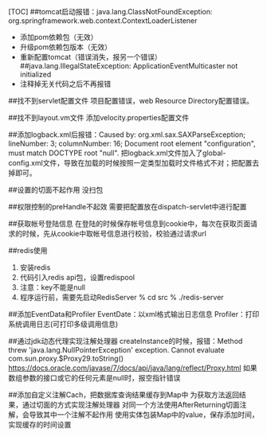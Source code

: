 [TOC]
##tomcat启动报错：java.lang.ClassNotFoundException: org.springframework.web.context.ContextLoaderListener
* 添加pom依赖包（无效）
* 升级pom依赖包版本（无效）
* 重新配置tomcat（错误消失，报另一个错误）
##java.lang.IllegalStateException: ApplicationEventMulticaster not initialized
* 注释掉无关代码之后不再报错

##找不到servlet配置文件
项目配置错误，web Resource Directory配置错误。

##找不到layout.vm文件
添加velocity.properties配置文件

##添加logback.xml后报错：Caused by: org.xml.sax.SAXParseException; lineNumber: 3; columnNumber: 16; Document root element "configuration", must match DOCTYPE root "null".
把logback.xml文件加入了global-config.xml文件，导致在加载的时候按照一定类型加载时文件格式不对；把配置去掉即可。

##设置的切面不起作用
没扫包

##权限控制的preHandle不起效
需要把配置放在dispatch-servlet中进行配置

##获取帐号登陆信息
在登陆的时候保存帐号信息到cookie中，每次在获取页面请求的时候，先从cookie中取帐号信息进行校验，校验通过请求url

##redis使用
1. 安装redis
2. 代码引入redis api包，设置redispool
3. 注意：key不能是null
4. 程序运行前，需要先启动RedisServer
   % cd src
   % ./redis-server

##添加EventData和Profiler
EventDate：以xml格式输出日志信息
Profiler：打印系统调用日志(可打印多级调用信息)

##通过jdk动态代理实现注解处理器
createInstance的时候，报错：Method threw 'java.lang.NullPointerException' exception. Cannot evaluate com.sun.proxy.$Proxy29.toString()
https://docs.oracle.com/javase/7/docs/api/java/lang/reflect/Proxy.html
如果数组参数的接口或它的任何元素是null时，报空指针错误

##添加自定义注解Cach，把数据库查询结果缓存到Map中
为获取方法返回结果，通过切面的方式实现注解处理器
对同一个方法使用AfterReturning切面注解，会导致其中一个注解不起作用
使用实体包装Map中的value，保存添加时间，实现缓存的时间设置
